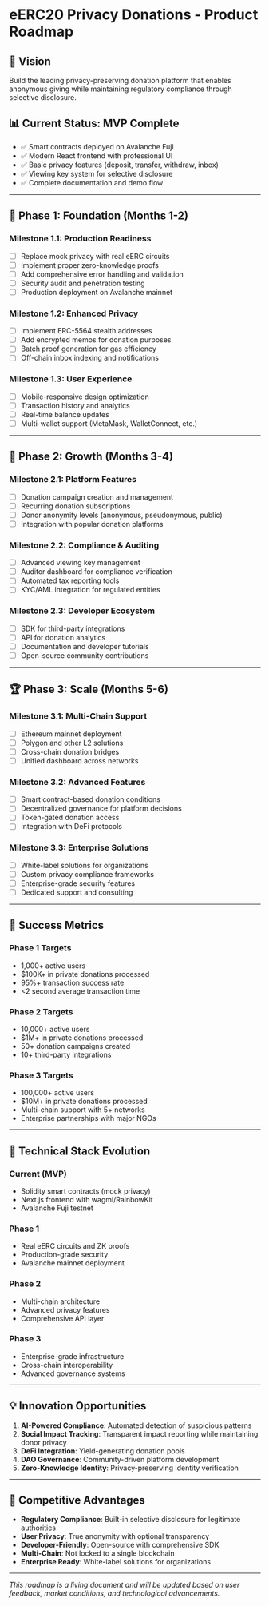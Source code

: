 # eERC20 Privacy Donations - Product Roadmap

## 🎯 **Vision**
Build the leading privacy-preserving donation platform that enables anonymous giving while maintaining regulatory compliance through selective disclosure.

## 📊 **Current Status: MVP Complete**
- ✅ Smart contracts deployed on Avalanche Fuji
- ✅ Modern React frontend with professional UI
- ✅ Basic privacy features (deposit, transfer, withdraw, inbox)
- ✅ Viewing key system for selective disclosure
- ✅ Complete documentation and demo flow

---

## 🚀 **Phase 1: Foundation (Months 1-2)**

### **Milestone 1.1: Production Readiness**
- [ ] Replace mock privacy with real eERC circuits
- [ ] Implement proper zero-knowledge proofs
- [ ] Add comprehensive error handling and validation
- [ ] Security audit and penetration testing
- [ ] Production deployment on Avalanche mainnet

### **Milestone 1.2: Enhanced Privacy**
- [ ] Implement ERC-5564 stealth addresses
- [ ] Add encrypted memos for donation purposes
- [ ] Batch proof generation for gas efficiency
- [ ] Off-chain inbox indexing and notifications

### **Milestone 1.3: User Experience**
- [ ] Mobile-responsive design optimization
- [ ] Transaction history and analytics
- [ ] Real-time balance updates
- [ ] Multi-wallet support (MetaMask, WalletConnect, etc.)

---

## 🌟 **Phase 2: Growth (Months 3-4)**

### **Milestone 2.1: Platform Features**
- [ ] Donation campaign creation and management
- [ ] Recurring donation subscriptions
- [ ] Donor anonymity levels (anonymous, pseudonymous, public)
- [ ] Integration with popular donation platforms

### **Milestone 2.2: Compliance & Auditing**
- [ ] Advanced viewing key management
- [ ] Auditor dashboard for compliance verification
- [ ] Automated tax reporting tools
- [ ] KYC/AML integration for regulated entities

### **Milestone 2.3: Developer Ecosystem**
- [ ] SDK for third-party integrations
- [ ] API for donation analytics
- [ ] Documentation and developer tutorials
- [ ] Open-source community contributions

---

## 🏆 **Phase 3: Scale (Months 5-6)**

### **Milestone 3.1: Multi-Chain Support**
- [ ] Ethereum mainnet deployment
- [ ] Polygon and other L2 solutions
- [ ] Cross-chain donation bridges
- [ ] Unified dashboard across networks

### **Milestone 3.2: Advanced Features**
- [ ] Smart contract-based donation conditions
- [ ] Decentralized governance for platform decisions
- [ ] Token-gated donation access
- [ ] Integration with DeFi protocols

### **Milestone 3.3: Enterprise Solutions**
- [ ] White-label solutions for organizations
- [ ] Custom privacy compliance frameworks
- [ ] Enterprise-grade security features
- [ ] Dedicated support and consulting

---

## 🎯 **Success Metrics**

### **Phase 1 Targets**
- 1,000+ active users
- $100K+ in private donations processed
- 95%+ transaction success rate
- <2 second average transaction time

### **Phase 2 Targets**
- 10,000+ active users
- $1M+ in private donations processed
- 50+ donation campaigns created
- 10+ third-party integrations

### **Phase 3 Targets**
- 100,000+ active users
- $10M+ in private donations processed
- Multi-chain support with 5+ networks
- Enterprise partnerships with major NGOs

---

## 🔧 **Technical Stack Evolution**

### **Current (MVP)**
- Solidity smart contracts (mock privacy)
- Next.js frontend with wagmi/RainbowKit
- Avalanche Fuji testnet

### **Phase 1**
- Real eERC circuits and ZK proofs
- Production-grade security
- Avalanche mainnet deployment

### **Phase 2**
- Multi-chain architecture
- Advanced privacy features
- Comprehensive API layer

### **Phase 3**
- Enterprise-grade infrastructure
- Cross-chain interoperability
- Advanced governance systems

---

## 💡 **Innovation Opportunities**

1. **AI-Powered Compliance**: Automated detection of suspicious patterns
2. **Social Impact Tracking**: Transparent impact reporting while maintaining donor privacy
3. **DeFi Integration**: Yield-generating donation pools
4. **DAO Governance**: Community-driven platform development
5. **Zero-Knowledge Identity**: Privacy-preserving identity verification

---

## 🎯 **Competitive Advantages**

- **Regulatory Compliance**: Built-in selective disclosure for legitimate authorities
- **User Privacy**: True anonymity with optional transparency
- **Developer-Friendly**: Open-source with comprehensive SDK
- **Multi-Chain**: Not locked to a single blockchain
- **Enterprise Ready**: White-label solutions for organizations

---

*This roadmap is a living document and will be updated based on user feedback, market conditions, and technological advancements.*
